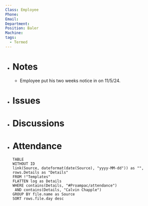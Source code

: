 ```yaml
---
Class: Employee
Phone: 
Email: 
Department: 
Position: Baler
Machine: 
tags:
  - Termed
---
```

- # Notes
	- Employee put his two weeks notice in on 11/5/24. 
- # Issues
- # Discussions
- # Attendance
  
  ```dataview
  TABLE
  WITHOUT ID
  link(Source, dateformat(date(Source), "yyyy-MM-dd")) as "",
  rows.Details as "Details"
  FROM !"Templates"
  FLATTEN log as Details
  WHERE contains(Details, "#Proampac/attendance")
   AND contains(Details, "Calvin Chapple")
  GROUP BY file.name as Source
  SORT rows.file.day desc
  ```